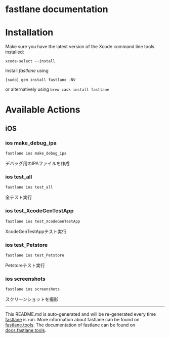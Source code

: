 fastlane documentation
================
# Installation

Make sure you have the latest version of the Xcode command line tools installed:

```
xcode-select --install
```

Install _fastlane_ using
```
[sudo] gem install fastlane -NV
```
or alternatively using `brew cask install fastlane`

# Available Actions
## iOS
### ios make_debug_ipa
```
fastlane ios make_debug_ipa
```
デバッグ用のIPAファイルを作成
### ios test_all
```
fastlane ios test_all
```
全テスト実行
### ios test_XcodeGenTestApp
```
fastlane ios test_XcodeGenTestApp
```
XcodeGenTestAppテスト実行
### ios test_Petstore
```
fastlane ios test_Petstore
```
Petstoreテスト実行
### ios screenshots
```
fastlane ios screenshots
```
スクリーンショットを撮影

----

This README.md is auto-generated and will be re-generated every time [fastlane](https://fastlane.tools) is run.
More information about fastlane can be found on [fastlane.tools](https://fastlane.tools).
The documentation of fastlane can be found on [docs.fastlane.tools](https://docs.fastlane.tools).
